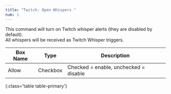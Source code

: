 ```yaml
---
title: "Twitch: Open Whispers "
num: 1
---
```


This command will turn on Twitch whisper alerts (they are disabled by default).\
All whispers will be received as Twitch Whisper triggers.

| Box Name | Type | Description | 
|-------|--------|--------
Allow |	Checkbox |Checked = enable, unchecked = disable
{:class='table table-primary'}









